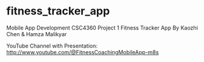 # fitness_tracker_app

Mobile App Development CSC4360 Project 1 Fitness Tracker App
By Kaozhi Chen & Hamza Malikyar

YouTube Channel with Presentation: http://www.youtube.com/@FitnessCoachingMobileApp-m8s
